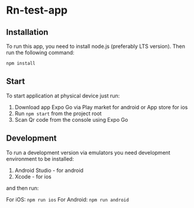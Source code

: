 # Rn-test-app

## Installation

To run this app, you need to install node.js (preferably LTS version).
Then run the following command:

`npm install`

## Start

To start application at physical device just run:

1. Download app Expo Go via Play market for android or App store for ios
2. Run `npm start` from the project root
3. Scan Qr code from the console using Expo Go

## Development

To run a development version via emulators you need development environment to be installed:

1. Android Studio - for android
2. Xcode - for ios

and then run:

For iOS: `npm run ios`
For Android: `npm run android`
